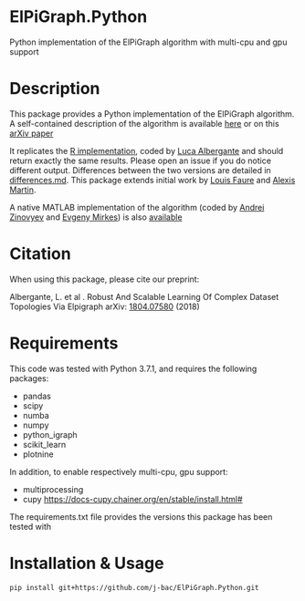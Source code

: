 # ElPiGraph.Python
Python implementation of the ElPiGraph algorithm with multi-cpu and gpu support

Description
===========

This package provides a Python implementation of the ElPiGraph algorithm. A
self-contained description of the algorithm is available
[here](https://github.com/auranic/Elastic-principal-graphs/blob/master/ElPiGraph_Methods.pdf)
or on this [arXiv paper](https://arxiv.org/abs/1804.07580)

It replicates the [R implementation](https://github.com/Albluca/ElPiGraph.R),
coded by [Luca Albergante](https://github.com/Albluca) and should return exactly the same results. Please open an issue if you do  notice different output. Differences between the two versions are detailed in [differences.md](differences.md). This package extends initial work by [Louis Faure](https://github.com/LouisFaure/ElPiGraph.P) and [Alexis Martin](https://github.com/AlexiMartin/ElPiGraph.P).

A native MATLAB implementation of the algorithm (coded by [Andrei
Zinovyev](https://github.com/auranic/) and [Evgeny
Mirkes](https://github.com/Mirkes)) is also
[available](https://github.com/auranic/Elastic-principal-graphs)



Citation
========

When using this package, please cite our preprint:

Albergante, L.  et al . Robust And Scalable Learning Of Complex Dataset Topologies Via Elpigraph
arXiv: [1804.07580](https://arxiv.org/abs/1804.07580) (2018)

Requirements
============

This code was tested with Python 3.7.1, and requires the following packages:
- pandas
- scipy
- numba
- numpy
- python_igraph
- scikit_learn
- plotnine

In addition, to enable respectively multi-cpu, gpu support:
- multiprocessing
- cupy
https://docs-cupy.chainer.org/en/stable/install.html#

The requirements.txt file provides the versions this package has been tested with

Installation & Usage
====================
```bash
pip install git+https://github.com/j-bac/ElPiGraph.Python.git
```
